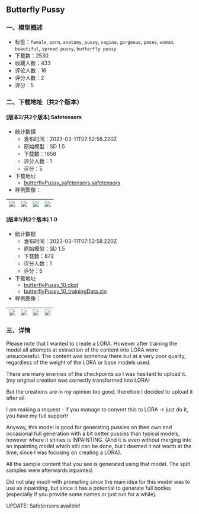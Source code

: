 ## Butterfly Pussy
### 一、模型概述

- 标签：`female`, `porn`, `anatomy`, `pussy`, `vagina`, `gorgeous`, `poses`, `woman`, `beautiful`, `spread pussy`, `butterfly pussy`
- 下载数：2530
- 收藏人数：433
- 评论人数：16
- 评分人数：2
- 评分：5

### 二、下载地址（共2个版本）

#### [版本2/共2个版本] Safetensors

- 统计数据
  - 发布时间：2023-03-11T07:52:58.220Z
  - 原始模型：SD 1.5
  - 下载数：1658
  - 评分人数：1
  - 评分：5
- 下载地址
  - [butterflyPussy_safetensors.safetensors](https://civitai.com/api/download/models/21501)
- 样例图像：

| <img src="https://image.civitai.com/xG1nkqKTMzGDvpLrqFT7WA/8065e4ce-b559-40c6-6a7d-aabe5b117c00/width=450/228413.jpeg" /> | <img src="https://image.civitai.com/xG1nkqKTMzGDvpLrqFT7WA/30861bb9-55df-4b67-377a-d222c1efc700/width=450/228424.jpeg" /> | <img src="https://image.civitai.com/xG1nkqKTMzGDvpLrqFT7WA/ad757a3f-6ecd-4619-c842-c8cee0d20300/width=450/228423.jpeg" /> | <img src="https://image.civitai.com/xG1nkqKTMzGDvpLrqFT7WA/b91c8eeb-4acc-4ee1-5d56-29b8b15f5700/width=450/228422.jpeg" /> |
| ---- | ---- | ---- | ---- |

#### [版本1/共2个版本] 1.0

- 统计数据
  - 发布时间：2023-03-11T07:52:58.220Z
  - 原始模型：SD 1.5
  - 下载数：872
  - 评分人数：1
  - 评分：5
- 下载地址
  - [butterflyPussy_10.ckpt](https://civitai.com/api/download/models/13636)
  - [butterflyPussy_10_trainingData.zip](https://civitai.com/api/download/models/13636?type=Training%20Data)
- 样例图像：

| <img src="https://image.civitai.com/xG1nkqKTMzGDvpLrqFT7WA/73480ef3-7b7f-42de-794e-64be265a0800/width=450/131964.jpeg" /> | <img src="https://image.civitai.com/xG1nkqKTMzGDvpLrqFT7WA/33cd30b5-a4c9-474b-f3c2-989c1e711500/width=450/131983.jpeg" /> | <img src="https://image.civitai.com/xG1nkqKTMzGDvpLrqFT7WA/edda4fcd-99f8-4736-d43e-1644fee6e000/width=450/131982.jpeg" /> | <img src="https://image.civitai.com/xG1nkqKTMzGDvpLrqFT7WA/8ba04ed6-570f-4ec2-c20d-e19c37c2d900/width=450/131981.jpeg" /> |
| ---- | ---- | ---- | ---- |


### 三、详情
<p>Please note that I wanted to create a LORA. However after training the model all attempts at extraction of the content into LORA were unsuccessful. The content was somehow there but at a very poor quality, regardless of the weight of the LORA or base models used.</p><p></p><p>There are many enemies of the checkpoints so I was hesitant to upload it. (my original creation was correctly transformed into LORA)</p><p></p><p>But the creations are in my opinion too good, therefore I decided to upload it after all.</p><p></p><p>I am making a request - if you manage to convert this to LORA -&gt; just do it, you have my full support!</p><p></p><p>Anyway, this model is good for generating pussies on their own and occasional full generation with a bit better pussies than typical models, however where it shines is INPAINTING. (And it is even without merging into an inpainting model which still can be done, but I deemed it not worth at the time, since I was focusing on creating a LORA).</p><p></p><p>All the sample content that you see is generated using that model. The split samples were afterwards inpainted.</p><p></p><p>Did not play much with prompting since the main idea for this model was to use as inpainting, but since it has a potential to generate full bodies (especially if you provide some names or just run for a while).</p><p></p><p>UPDATE: Safetensors availble!</p>